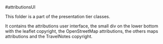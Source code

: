 #attributionsUI

This folder is a part of the presentation tier classes.

It contains the attributions user interface, the small div on the lower bottom with the leaflet copyright, the OpenStreetMap attributions, the others maps attributions and the TravelNotes copyright.
